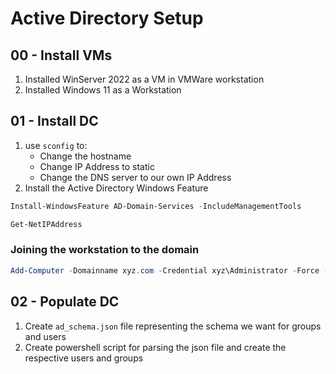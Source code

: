 # Active Directory Setup

## 00 - Install VMs
1. Installed WinServer 2022 as a VM in VMWare workstation
2. Installed Windows 11 as a Workstation

## 01 - Install DC
1. use `sconfig` to:
    - Change the hostname
    - Change IP Address to static
    - Change the DNS server to our own IP Address
2. Install the Active Directory Windows Feature


```powershell
Install-WindowsFeature AD-Domain-Services -IncludeManagementTools
```

```powershell
Get-NetIPAddress
```

### Joining the workstation to the domain

```powershell
Add-Computer -Domainname xyz.com -Credential xyz\Administrator -Force -Restart
```

## 02 - Populate DC
1. Create `ad_schema.json` file representing the schema we want for groups and users
2. Create powershell script for parsing the json file and create the respective users and groups